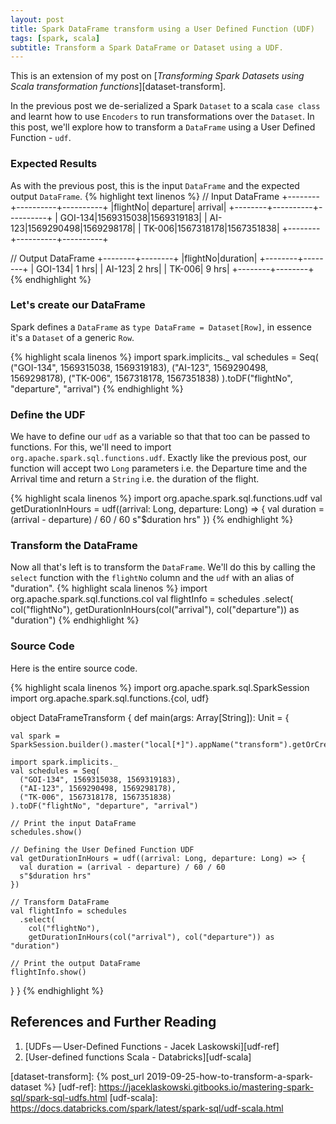 ```yaml
---
layout: post
title: Spark DataFrame transform using a User Defined Function (UDF)
tags: [spark, scala]
subtitle: Transform a Spark DataFrame or Dataset using a UDF.
--- 
```


This is an extension of my post on [_Transforming Spark Datasets using Scala transformation functions_][dataset-transform].

In the previous post we de-serialized a Spark `Dataset` to a scala `case class` and learnt how to use `Encoders` to run transformations over the `Dataset`. In this post, we'll explore how to transform a `DataFrame` using a User Defined Function - `udf`.


### Expected Results
As with the previous post, this is the input `DataFrame` and the expected output `DataFrame`.
{% highlight text linenos %}
// Input DataFrame
+--------+----------+----------+
|flightNo| departure|   arrival|
+--------+----------+----------+
| GOI-134|1569315038|1569319183|
|  AI-123|1569290498|1569298178|
|  TK-006|1567318178|1567351838|
+--------+----------+----------+

// Output DataFrame
+--------+--------+
|flightNo|duration|
+--------+--------+
| GOI-134|   1 hrs|
|  AI-123|   2 hrs|
|  TK-006|   9 hrs|
+--------+--------+
{% endhighlight %}

### Let's create our DataFrame
Spark defines a `DataFrame` as `type DataFrame = Dataset[Row]`, in essence it's a `Dataset` of a generic `Row`.

{% highlight scala linenos %}
import spark.implicits._
val schedules = Seq(
    ("GOI-134", 1569315038, 1569319183),
    ("AI-123", 1569290498, 1569298178),
    ("TK-006", 1567318178, 1567351838)
).toDF("flightNo", "departure", "arrival")
{% endhighlight %}

### Define the UDF
We have to define our `udf` as a variable so that that too can be passed to functions. For this, we'll need to import `org.apache.spark.sql.functions.udf`. Exactly like the previous post, our function will accept two `Long` parameters i.e. the Departure time and the Arrival time and return a `String` i.e. the duration of the flight.

{% highlight scala linenos %}
import org.apache.spark.sql.functions.udf
val getDurationInHours = udf((arrival: Long, departure: Long) => {
    val duration = (arrival - departure) / 60 / 60
    s"$duration hrs"
})
{% endhighlight %}

### Transform the DataFrame
Now all that's left is to transform the `DataFrame`. We'll do this by calling the `select` function with the `flightNo` column and the `udf` with an alias of "duration".
{% highlight scala linenos %}
import org.apache.spark.sql.functions.col
val flightInfo = schedules
    .select(
        col("flightNo"),
        getDurationInHours(col("arrival"), col("departure")) as "duration")
{% endhighlight %}

### Source Code
Here is the entire source code.

{% highlight scala linenos %}
import org.apache.spark.sql.SparkSession
import org.apache.spark.sql.functions.{col, udf}


object DataFrameTransform {
  def main(args: Array[String]): Unit = {

    val spark = SparkSession.builder().master("local[*]").appName("transform").getOrCreate()

    import spark.implicits._
    val schedules = Seq(
      ("GOI-134", 1569315038, 1569319183),
      ("AI-123", 1569290498, 1569298178),
      ("TK-006", 1567318178, 1567351838)
    ).toDF("flightNo", "departure", "arrival")

    // Print the input DataFrame
    schedules.show()

    // Defining the User Defined Function UDF
    val getDurationInHours = udf((arrival: Long, departure: Long) => {
      val duration = (arrival - departure) / 60 / 60
      s"$duration hrs"
    })

    // Transform DataFrame
    val flightInfo = schedules
      .select(
        col("flightNo"),
        getDurationInHours(col("arrival"), col("departure")) as "duration")

    // Print the output DataFrame
    flightInfo.show()
  }
}
{% endhighlight %}



## References and Further Reading
1. [UDFs — User-Defined Functions - Jacek Laskowski][udf-ref]
2. [User-defined functions Scala - Databricks][udf-scala]



[dataset-transform]: {% post_url 2019-09-25-how-to-transform-a-spark-dataset %}
[udf-ref]: https://jaceklaskowski.gitbooks.io/mastering-spark-sql/spark-sql-udfs.html 
[udf-scala]: https://docs.databricks.com/spark/latest/spark-sql/udf-scala.html 